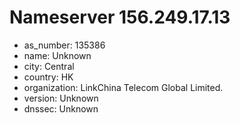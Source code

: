 # Nameserver 156.249.17.13

* as_number: 135386
* name: Unknown
* city: Central
* country: HK
* organization: LinkChina Telecom Global Limited.
* version: Unknown
* dnssec: Unknown
